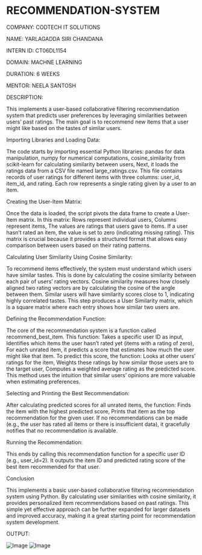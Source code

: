 # RECOMMENDATION-SYSTEM

COMPANY: CODTECH IT SOLUTIONS

NAME: YARLAGADDA SIRI CHANDANA

INTERN ID: CT06DL1154

DOMAIN: MACHNE LEARNING

DURATION: 6 WEEKS

MENTOR: NEELA SANTOSH

DESCRIPTION:

This implements a user-based collaborative filtering recommendation system that predicts user preferences by leveraging similarities between users’ past ratings. The main goal is to recommend new items that a user might like based on the tastes of similar users.

Importing Libraries and Loading Data:

The code starts by importing essential Python libraries:
pandas for data manipulation,
numpy for numerical computations,
cosine_similarity from scikit-learn for calculating similarity between users,
Next, it loads the ratings data from a CSV file named large_ratings.csv. This file contains records of user ratings for different items with three columns: user_id, item_id, and rating. Each row represents a single rating given by a user to an item.

Creating the User-Item Matrix:

Once the data is loaded, the script pivots the data frame to create a User-Item matrix. In this matrix:
Rows represent individual users,
Columns represent items,
The values are ratings that users gave to items.
If a user hasn’t rated an item, the value is set to zero (indicating missing rating). This matrix is crucial because it provides a structured format that allows easy comparison between users based on their rating patterns.

Calculating User Similarity Using Cosine Similarity:

To recommend items effectively, the system must understand which users have similar tastes. This is done by calculating the cosine similarity between each pair of users’ rating vectors.
Cosine similarity measures how closely aligned two rating vectors are by calculating the cosine of the angle between them.
Similar users will have similarity scores close to 1, indicating highly correlated tastes.
This step produces a User Similarity matrix, which is a square matrix where each entry shows how similar two users are.

Defining the Recommendation Function:

The core of the recommendation system is a function called recommend_best_item. This function:
Takes a specific user ID as input,
Identifies which items the user hasn’t rated yet (items with a rating of zero),
For each unrated item, it predicts a score that estimates how much the user might like that item.
To predict this score, the function:
Looks at other users’ ratings for the item,
Weights these ratings by how similar those users are to the target user,
Computes a weighted average rating as the predicted score.
This method uses the intuition that similar users’ opinions are more valuable when estimating preferences.

Selecting and Printing the Best Recommendation:

After calculating predicted scores for all unrated items, the function:
Finds the item with the highest predicted score,
Prints that item as the top recommendation for the given user.
If no recommendations can be made (e.g., the user has rated all items or there is insufficient data), it gracefully notifies that no recommendation is available.

Running the Recommendation:

This ends by calling this recommendation function for a specific user ID (e.g., user_id=2). It outputs the item ID and predicted rating score of the best item recommended for that user.

Conclusion

This implements a basic user-based collaborative filtering recommendation system using Python. By calculating user similarities with cosine similarity, it provides personalized item recommendations based on past ratings. This simple yet effective approach can be further expanded for larger datasets and improved accuracy, making it a great starting point for recommendation system development.

OUTPUT:

![Image](https://github.com/user-attachments/assets/6261c849-d7d5-44b8-a4f7-04e6b5e51d1f)
![Image](https://github.com/user-attachments/assets/ce9684e3-2c9c-48b4-93e5-bcfd42c8bed4)
